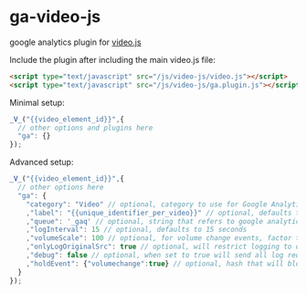 ga-video-js
===========

google analytics plugin for [video.js](https://github.com/zencoder/video-js)

Include the plugin after including the main video.js file:

```html
<script type="text/javascript" src="/js/video-js/video.js"></script>
<script type="text/javascript" src="/js/video-js/ga.plugin.js"></script>
```

Minimal setup:
```javascript
_V_("{{video_element_id}}",{
  // other options and plugins here
  "ga": {}
});
```

Advanced setup:
```javascript
_V_("{{video_element_id}}",{
  // other options here
  "ga": {
    "category": "Video" // optional, category to use for Google Analytics Events, defaults to 'Video'
    ,"label": "{{unique_identifier_per_video}}" // optional, defaults to player.currentSrc()
    ,"queue": '_gaq' // optional, string that refers to google analytics queue array in window scope, defaults to '_gaq'
    ,"logInterval": 15 // optional, defaults to 15 seconds
    ,"volumeScale": 100 // optional, for volume change events, factor to normalize volume (as volume is stored as a float between 0.0 and 1.0), defaults to 100
    ,"onlyLogOriginalSrc": true // optional, will restrict logging to only apply to the original source of the video element in case the source is being changed (ads), defaults to true
    ,"debug": false // optional, when set to true will send all log reqeusts to _V_.log, which should go to window.console.log, defaults to false
    ,"holdEvent": {"volumechange":true} // optional, hash that will block events from being logged to GA.
  }
});
```
